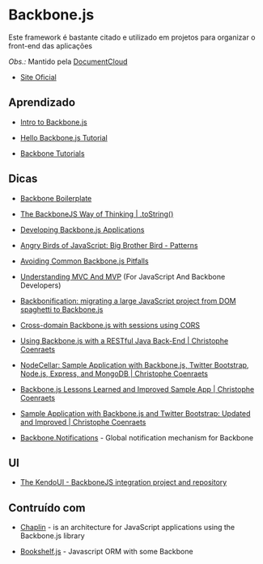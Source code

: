 # Backbone.js

Este framework é bastante citado e utilizado em projetos para organizar o front-end das aplicações

*Obs.:* Mantido pela [DocumentCloud](http://www.documentcloud.org/)

* [Site Oficial](http://documentcloud.github.com/backbone/)


## Aprendizado

* [Intro to Backbone.js](http://elijahmanor.github.com/talks/intro-to-backbonejs/index.html)

* [Hello Backbone.js Tutorial](http://arturadib.com/hello-backbonejs/)

* [Backbone Tutorials](http://backbonetutorials.com/)


## Dicas

* [Backbone Boilerplate](http://backboneboilerplate.com/)

* [The BackboneJS Way of Thinking | .toString()](http://www.to-string.com/2013/04/20/the-backbonejs-way-of-thinking/)

* [Developing Backbone.js Applications](http://addyosmani.github.com/backbone-fundamentals/)

* [Angry Birds of JavaScript: Big Brother Bird - Patterns](http://www.elijahmanor.com/2013/04/angry-birds-of-javascript-big-brother.html)

* [Avoiding Common Backbone.js Pitfalls](http://ozkatz.github.com/avoiding-common-backbonejs-pitfalls.html)

* [Understanding MVC And MVP](http://addyosmani.com/blog/understanding-mvc-and-mvp-for-javascript-and-backbone-developers/) (For JavaScript And Backbone Developers)

* [Backbonification: migrating a large JavaScript project from DOM spaghetti to Backbone.js](http://www.ofbrooklyn.com/2012/11/13/backbonification-migrating-javascript-to-backbone/)

* [Cross-domain Backbone.js with sessions using CORS](http://backbonetutorials.com/cross-domain-sessions/)

* [Using Backbone.js with a RESTful Java Back-End | Christophe Coenraets](http://coenraets.org/blog/2012/01/using-backbone-js-with-a-restful-java-back-end/)

* [NodeCellar: Sample Application with Backbone.js, Twitter Bootstrap, Node.js, Express, and MongoDB | Christophe Coenraets](http://coenraets.org/blog/2012/10/nodecellar-sample-application-with-backbone-js-twitter-bootstrap-node-js-express-and-mongodb/)

* [Backbone.js Lessons Learned and Improved Sample App | Christophe Coenraets](http://coenraets.org/blog/2012/01/backbone-js-lessons-learned-and-improved-sample-app/)

* [Sample Application with Backbone.js and Twitter Bootstrap: Updated and Improved | Christophe Coenraets](http://coenraets.org/blog/2013/04/sample-application-with-backbone-js-and-twitter-bootstrap-updated-and-improved/)

* [Backbone.Notifications](http://fatiherikli.github.com/backbone-notifications/) - Global notification mechanism for Backbone


## UI

* [The KendoUI - BackboneJS integration project and repository](http://www.kendoui.com/blogs/teamblog/posts/13-04-11/the-kendoui-backbone-integration-project-and-repository.aspx)


## Contruído com

* [Chaplin](http://chaplinjs.org/) - is an architecture for JavaScript applications using the Backbone.js library

* [Bookshelf.js](http://bookshelfjs.org/) - Javascript ORM with some Backbone


